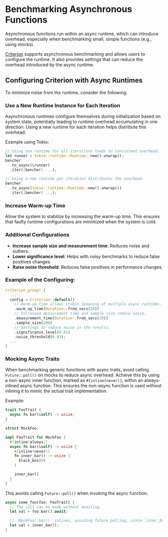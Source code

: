 # Benchmarking Asynchronous Functions

Asynchronous functions run within an async runtime, which can introduce overhead, especially when benchmarking small, simple functions (e.g., using mocks).

[Criterion](https://github.com/bheisler/criterion.rs) supports asynchronous benchmarking and allows users to configure the runtime. It also provides settings that can reduce the overhead introduced by the async runtime.

## Configuring Criterion with Async Runtimes

To minimize noise from the runtime, consider the following:

### Use a New Runtime Instance for Each Iteration

Asynchronous runtimes configure themselves during initialization based on system state, potentially leading to runtime overhead accumulating in one direction. Using a new runtime for each iteration helps distribute this overhead.

Example using Tokio:

```rust
// Using one runtime for all iterations leads to consistent overhead.
let runner = tokio::runtime::Runtime::new().unwrap();
bencher
  .to_async(&runner)
  .iter(|bencher| ...);

// Using a new runtime per iteration distributes the overhead.
bencher
  .to_async(tokio::runtime::Runtime::new().unwrap())
  .iter(|bencher| ...);

```

### Increase Warm-up Time

Allow the system to stabilize by increasing the warm-up time. This ensures that faulty runtime configurations are minimized when the system is cold.

### Additional Configurations

- **Increase sample size and measurement time**: Reduces noise and outliers.
- **Lower significance level**: Helps with noisy benchmarks to reduce false positives changes.
- **Raise noise threshold**: Reduces false positives in performance changes.

### Example of the Configuring:

```rust
criterion_group! {
  ...
  config = Criterion::default()
    // Warm-up time allows stable spawning of multiple async runtimes.
    .warm_up_time(Duration::from_secs(10))
    // Increased measurement time and sample size reduce noise.
    .measurement_time(Duration::from_secs(20))
    .sample_size(200)
    // Settings to reduce noise in the results.
    .significance_level(0.01)
    .noise_threshold(0.03);
  ...
}
```

### Mocking Async Traits

When benchmarking generic functions with async traits, avoid calling `Future::poll()` on mocks to reduce async overhead. Achieve this by using a non-async inner function, marked as `#[inline(never)]`, within an always-inlined async function. This ensures the non-async function is used without inlining it to mimic the actual trait implementation.

Example:

```rust
trait FooTrait {
  async fn bar(&self) -> usize;
}

struct MockFoo;

impl FooTrait for MockFoo {
  #[inline(always)]
  async fn bar(&self) -> usize {
    #[inline(never)]
    fn inner_bar() -> usize {
      black_box(0)
    }

    inner_bar()
  }
}

```
This avoids calling `Future::poll()` when invoking the async function:

```rust
async some_fun(foo: FooTrait) {
  // The call can be made without awaiting.
  let val = foo.bar().await;

  // `MockFoo::bar()` inlines, avoiding future polling, since `inner_bar()` isn't async.
  let val = inner_bar();
}

```
